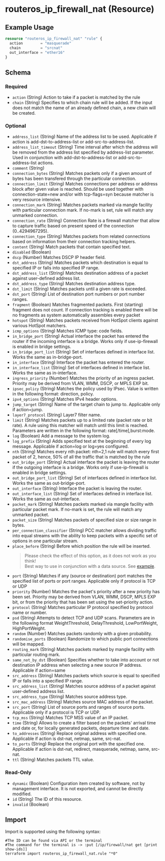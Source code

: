 # routeros_ip_firewall_nat (Resource)


## Example Usage
```terraform
resource "routeros_ip_firewall_nat" "rule" {
  action        = "masquerade"
  chain         = "srcnat"
  out_interface = "ether16"
}
```

<!-- schema generated by tfplugindocs -->
## Schema

### Required

- `action` (String) Action to take if a packet is matched by the rule
- `chain` (String) Specifies to which chain rule will be added. If the input does not match the name of an already defined chain, a new chain will be created.

### Optional

- `address_list` (String) Name of the address list to be used. Applicable if action is add-dst-to-address-list or add-src-to-address-list.
- `address_list_timeout` (String) Time interval after which the address will be removed from the address list specified by address-list parameter. Used in conjunction with add-dst-to-address-list or add-src-to-address-list actions.
- `comment` (String)
- `connection_bytes` (String) Matches packets only if a given amount of bytes has been transfered through the particular connection.
- `connection_limit` (String) Matches connections per address or address block after given value is reached. Should be used together with connection-state=new and/or with tcp-flags=syn because matcher is very resource intensive.
- `connection_mark` (String) Matches packets marked via mangle facility with particular connection mark. If no-mark is set, rule will match any unmarked connection.
- `connection_rate` (String) Connection Rate is a firewall matcher that allow to capture traffic based on present speed of the connection (0..4294967295).
- `connection_type` (String) Matches packets from related connections based on information from their connection tracking helpers.
- `content` (String) Match packets that contain specified text.
- `disabled` (Boolean)
- `dscp` (Number) Matches DSCP IP header field.
- `dst_address` (String) Matches packets which destination is equal to specified IP or falls into specified IP range.
- `dst_address_list` (String) Matches destination address of a packet against user-defined address list.
- `dst_address_type` (String) Matches destination address type.
- `dst_limit` (String) Matches packets until a given rate is exceeded.
- `dst_port` (String) List of destination port numbers or port number ranges.
- `fragment` (Boolean) Matches fragmented packets. First (starting) fragment does not count. If connection tracking is enabled there will be no fragments as system automatically assembles every packet
- `hotspot` (String) Matches packets received from HotSpot clients against various HotSpot matchers.
- `icmp_options` (String) Matches ICMP type: code fields.
- `in_bridge_port` (String) Actual interface the packet has entered the router if the incoming interface is a bridge. Works only if use-ip-firewall is enabled in bridge settings.
- `in_bridge_port_list` (String) Set of interfaces defined in interface list. Works the same as in-bridge-port.
- `in_interface` (String) Interface the packet has entered the router.
- `in_interface_list` (String) Set of interfaces defined in interface list. Works the same as in-interface.
- `ingress_priority` (Number) Matches the priority of an ingress packet. Priority may be derived from VLAN, WMM, DSCP, or MPLS EXP bit.
- `ipsec_policy` (String) Matches the policy used by IPsec. Value is written in the following format: direction, policy.
- `ipv4_options` (String) Matches IPv4 header options.
- `jump_target` (String) Name of the target chain to jump to. Applicable only if action=jump.
- `layer7_protocol` (String) Layer7 filter name.
- `limit` (String) Matches packets up to a limited rate (packet rate or bit rate). A rule using this matcher will match until this limit is reached. Parameters are written in the following format: rate[/time],burst:mode.
- `log` (Boolean) Add a message to the system log.
- `log_prefix` (String) Adds specified text at the beginning of every log message. Applicable if action=log or log=yes configured.
- `nth` (String) Matches every nth packet: nth=2,1 rule will match every first packet of 2, hence, 50% of all the traffic that is matched by the rule
- `out_bridge_port` (String) Actual interface the packet is leaving the router if the outgoing interface is a bridge. Works only if use-ip-firewall is enabled in bridge settings.
- `out_bridge_port_list` (String) Set of interfaces defined in interface list. Works the same as out-bridge-port.
- `out_interface` (String) Interface the packet is leaving the router.
- `out_interface_list` (String) Set of interfaces defined in interface list. Works the same as out-interface.
- `packet_mark` (String) Matches packets marked via mangle facility with particular packet mark. If no-mark is set, the rule will match any unmarked packet.
- `packet_size` (String) Matches packets of specified size or size range in bytes.
- `per_connection_classifier` (String) PCC matcher allows dividing traffic into equal streams with the ability to keep packets with a specific set of options in one particular stream.
- `place_before` (String) Before which position the rule will be inserted.  
	> Please check the effect of this option, as it does not work as you think!  
	> Best way to use in conjunction with a data source. See [example](../data-sources/firewall.md#example-usage).
- `port` (String) Matches if any (source or destination) port matches the specified list of ports or port ranges. Applicable only if protocol is TCP or UDP
- `priority` (Number) Matches the packet's priority after a new priority has been set. Priority may be derived from VLAN, WMM, DSCP, MPLS EXP bit, or from the priority that has been set using the set-priority action.
- `protocol` (String) Matches particular IP protocol specified by protocol name or number.
- `psd` (String) Attempts to detect TCP and UDP scans. Parameters are in the following format WeightThreshold, DelayThreshold, LowPortWeight, HighPortWeight.
- `random` (Number) Matches packets randomly with a given probability.
- `randomise_ports` (Boolean) Randomize to which public port connections will be mapped.
- `routing_mark` (String) Matches packets marked by mangle facility with particular routing mark.
- `same_not_by_dst` (Boolean) Specifies whether to take into account or not destination IP address when selecting a new source IP address. Applicable if action=same
- `src_address` (String) Matches packets which source is equal to specified IP or falls into a specified IP range.
- `src_address_list` (String) Matches source address of a packet against user-defined address list.
- `src_address_type` (String) Matches source address type.
- `src_mac_address` (String) Matches source MAC address of the packet.
- `src_port` (String) List of source ports and ranges of source ports. Applicable only if a protocol is TCP or UDP.
- `tcp_mss` (String) Matches TCP MSS value of an IP packet.
- `time` (String) Allows to create a filter based on the packets' arrival time and date or, for locally generated packets, departure time and date.
- `to_addresses` (String) Replace original address with specified one. Applicable if action is dst-nat, netmap, same, src-nat.
- `to_ports` (String) Replace the original port with the specified one. Applicable if action is dst-nat, redirect, masquerade, netmap, same, src-nat.
- `ttl` (String) Matches packets TTL value.

### Read-Only

- `dynamic` (Boolean) Configuration item created by software, not by management interface. It is not exported, and cannot be directly modified.
- `id` (String) The ID of this resource.
- `invalid` (Boolean)

## Import
Import is supported using the following syntax:
```shell
#The ID can be found via API or the terminal
#The command for the terminal is -> :put [/ip/firewall/nat get [print show-ids]]
terraform import routeros_ip_firewall_nat.rule "*0"
```
